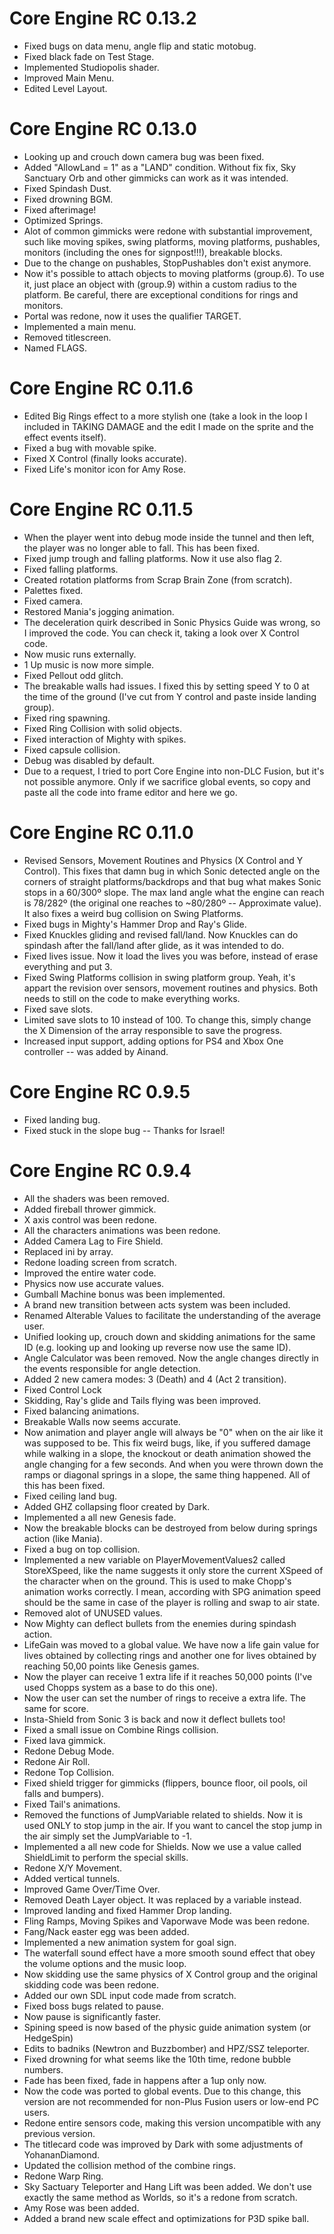 # Core Engine RC 0.13.2

- Fixed bugs on data menu, angle flip and static motobug.
- Fixed black fade on Test Stage.
- Implemented Studiopolis shader.
- Improved Main Menu.
- Edited Level Layout.

# Core Engine RC 0.13.0

- Looking up and crouch down camera bug was been fixed.
- Added "AllowLand = 1" as a "LAND" condition. Without fix fix, Sky Sanctuary Orb and other gimmicks can work as it was intended.
- Fixed Spindash Dust.
- Fixed drowning BGM.
- Fixed afterimage!
- Optimized Springs.
- Alot of common gimmicks were redone with substantial improvement, such like moving spikes, swing platforms, moving platforms, pushables, monitors (including the ones for signpost!!!), breakable blocks.
- Due to the change on pushables, StopPushables don't exist anymore.
- Now it's possible to attach objects to moving platforms (group.6). To use it, just place an object with (group.9) within a custom radius to the platform. Be careful, there are exceptional conditions for rings and monitors.
- Portal was redone, now it uses the qualifier TARGET.
- Implemented a main menu.
- Removed titlescreen.
- Named FLAGS.
	

# Core Engine RC 0.11.6

- Edited Big Rings effect to a more stylish one (take a look in the loop I included in TAKING DAMAGE and the edit I made on the sprite and the effect events itself).
- Fixed a bug with movable spike.
- Fixed X Control (finally looks accurate).
- Fixed Life's monitor icon for Amy Rose.


# Core Engine RC 0.11.5

- When the player went into debug mode inside the tunnel and then left, the player was no longer able to fall. This has been fixed.
- Fixed jump trough and falling platforms. Now it use also flag 2.
- Fixed falling platforms.
- Created rotation platforms from Scrap Brain Zone (from scratch).
- Palettes fixed.
- Fixed camera.
- Restored Mania's jogging animation.
- The deceleration quirk described in Sonic Physics Guide was wrong, so I improved the code. You can check it, taking a look over X Control code.
- Now music runs externally.
- 1 Up music is now more simple.
- Fixed Pellout odd glitch.
- The breakable walls had issues. I fixed this by setting speed Y to 0 at the time of the ground (I've cut from Y control and paste inside landing group).
- Fixed ring spawning.
- Fixed Ring Collision with solid objects.
- Fixed interaction of Mighty with spikes.
- Fixed capsule collision.
- Debug was disabled by default.
- Due to a request, I tried to port Core Engine into non-DLC Fusion, but it's not possible anymore. Only if we sacrifice global events, so copy and paste all the code into frame editor and here we go.

# Core Engine RC 0.11.0

- Revised Sensors, Movement Routines and Physics (X Control and Y Control). This fixes that damn bug in which Sonic detected angle on the corners of straight platforms/backdrops and that bug what makes Sonic stops in a 60/300º slope. The max land angle what the engine can reach is 78/282º (the original one reaches to ~80/280º -- Approximate value). It also fixes a weird bug collision on Swing Platforms.
- Fixed bugs in Mighty's Hammer Drop and Ray's Glide.
- Fixed Knuckles gliding and revised fall/land. Now Knuckles can do spindash after the fall/land after glide, as it was intended to do.
- Fixed lives issue. Now it load the lives you was before, instead of erase everything and put 3.
- Fixed Swing Platforms collision in swing platform group. Yeah, it's appart the revision over sensors, movement routines and physics. Both needs to still on the code to make everything works. 
- Fixed save slots.
- Limited save slots to 10 instead of 100. To change this, simply change the X Dimension of the array responsible to save the progress.
- Increased input support, adding options for PS4 and Xbox One controller -- was added by Ainand. 

# Core Engine RC 0.9.5

- Fixed landing bug.
- Fixed stuck in the slope bug -- Thanks for Israel!


# Core Engine RC 0.9.4

- All the shaders was been removed.
- Added fireball thrower gimmick.
- X axis control was been redone.
- All the characters animations was been redone.
- Added Camera Lag to Fire Shield.
- Replaced ini by array.
- Redone loading screen from scratch.
- Improved the entire water code.
- Physics now use accurate values.
- Gumball Machine bonus was been implemented.
- A brand new transition between acts system was been included.
- Renamed Alterable Values ​​to facilitate the understanding of the average user.
- Unified looking up, crouch down and skidding animations for the same ID (e.g. looking up and looking up reverse now use the same ID).
- Angle Calculator was been removed. Now the angle changes directly in the events responsible for angle detection.
- Added 2 new camera modes: 3 (Death) and 4 (Act 2 transition).
- Fixed Control Lock
- Skidding, Ray's glide and Tails flying was been improved.
- Fixed balancing animations.
- Breakable Walls now seems accurate.
- Now animation and player angle will always be "0" when on the air like it was supposed to be. This fix weird bugs, like, if you suffered damage while walking in a slope, the knockout or death animation showed the angle changing for a few seconds. And when you were thrown down the ramps or diagonal springs in a slope, the same thing happened. All of this has been fixed.
- Fixed ceiling land bug.
- Added GHZ collapsing floor created by Dark.
- Implemented a all new Genesis fade.
- Now the breakable blocks can be destroyed from below during springs action (like Mania).
- Fixed a bug on top collision.
- Implemented a new variable on PlayerMovementValues2 called StoreXSpeed, like the name suggests it only store the current XSpeed of the character when on the ground. This is used to make Chopp's animation works correctly. I mean, according with SPG animation speed should be the same in case of the player is rolling and swap to air state.
- Removed alot of UNUSED values.
- Now Mighty can deflect bullets from the enemies during spindash action.
- LifeGain was moved to a global value. We have now a life gain value for lives obtained by collecting rings and another one for lives obtained by reaching 50,00 points like Genesis games.
- Now the player can receive 1 extra life if it reaches 50,000 points (I've used Chopps system as a base to do this one).
- Now the user can set the number of rings to receive a extra life. The same for score.
- Insta-Shield from Sonic 3 is back and now it deflect bullets too!
- Fixed a small issue on Combine Rings collision.
- Fixed lava gimmick.
- Redone Debug Mode.
- Redone Air Roll.
- Redone Top Collision.
- Fixed shield trigger for gimmicks (flippers, bounce floor, oil pools, oil falls and bumpers).
- Fixed Tail's animations.
- Removed the functions of JumpVariable related to shields. Now it is used ONLY to stop jump in the air. If you want to cancel the stop jump in the air simply set the JumpVariable to -1.
- Implemented a all new code for Shields. Now we use a value called ShieldLimit to perform the special skills.
- Redone X/Y Movement.
- Added vertical tunnels.
- Improved Game Over/Time Over.
- Removed Death Layer object. It was replaced by a variable instead.
- Improved landing and fixed Hammer Drop landing.
- Fling Ramps, Moving Spikes and Vaporwave Mode was been redone.
- Fang/Nack easter egg was been added.
- Implemented a new animation system for goal sign.
- The waterfall sound effect have a more smooth sound effect that obey the volume options and the music loop.
- Now skidding use the same physics of X Control group and the original skidding code was been redone.
- Added our own SDL input code made from scratch.
- Fixed boss bugs related to pause.
- Now pause is significantly faster.
- Spining speed is now based of the physic guide animation system (or HedgeSpin)
- Edits to badniks (Newtron and Buzzbomber) and HPZ/SSZ teleporter.
- Fixed drowning for what seems like the 10th time, redone bubble numbers.
- Fade has been fixed, fade in happens after a 1up only now.
- Now the code was ported to global events. Due to this change, this version are not recommended for non-Plus Fusion users or low-end PC users.
- Redone entire sensors code, making this version uncompatible with any previous version.
- The titlecard code was improved by Dark with some adjustments of YohananDiamond.
- Updated the collision method of the combine rings.
- Redone Warp Ring.
- Sky Sactuary Teleporter and Hang Lift was been added. We don't use exactly the same method as Worlds, so it's a redone from scratch.
- Amy Rose was been added.
- Added a brand new scale effect and optimizations for P3D spike ball.
